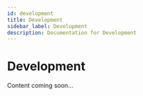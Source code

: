 ```yaml
---
id: development
title: Development
sidebar_label: Development
description: Documentation for Development
---
```


# Development

Content coming soon...
